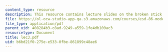 ```yaml
---
content_type: resource
description: This resource contains lecture slides on the broken stick experiment.
file: https://ol-ocw-studio-app-qa.s3.amazonaws.com/courses/esd-86-models-data-and-inference-for-socio-technical-systems-spring-2007/b6bd21f0275ee5330fbe861899c48ae6_lec3.pdf
file_type: application/pdf
parent_uid: 408284b3-c8ad-9249-a559-1fe4db109ac3
resourcetype: Document
title: lec3.pdf
uid: b6bd21f0-275e-e533-0fbe-861899c48ae6
---
```

